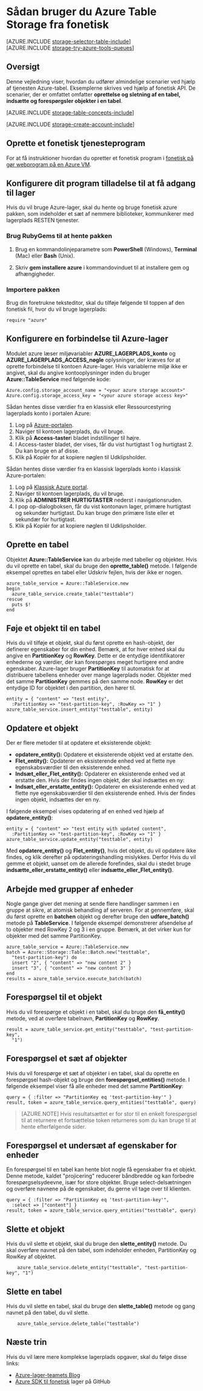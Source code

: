 <properties
    pageTitle="Sådan bruger du Azure Table Storage fra fonetisk | Microsoft Azure"
    description="Gem strukturerede data i skyen ved hjælp af Azure Table storage, et NoSQL datalager."
    services="storage"
    documentationCenter="ruby"
    authors="tamram"
    manager="carmonm"
    editor=""/>
<tags
    ms.service="storage"
    ms.workload="storage"
    ms.tgt_pltfrm="na"
    ms.devlang="ruby"
    ms.topic="article"
    ms.date="10/18/2016"
    ms.author="tamram"/>


# <a name="how-to-use-azure-table-storage-from-ruby"></a>Sådan bruger du Azure Table Storage fra fonetisk

[AZURE.INCLUDE [storage-selector-table-include](../../includes/storage-selector-table-include.md)]
<br/>
[AZURE.INCLUDE [storage-try-azure-tools-queues](../../includes/storage-try-azure-tools-tables.md)]

## <a name="overview"></a>Oversigt

Denne vejledning viser, hvordan du udfører almindelige scenarier ved hjælp af tjenesten Azure-tabel. Eksemplerne skrives ved hjælp af fonetisk API. De scenarier, der er omfattet omfatter **oprettelse og sletning af en tabel, indsætte og forespørgsler objekter i en tabel**.

[AZURE.INCLUDE [storage-table-concepts-include](../../includes/storage-table-concepts-include.md)]

[AZURE.INCLUDE [storage-create-account-include](../../includes/storage-create-account-include.md)]

## <a name="create-a-ruby-application"></a>Oprette et fonetisk tjenesteprogram

For at få instruktioner hvordan du opretter et fonetisk program i [fonetisk på gør webprogram på en Azure VM](../virtual-machines/linux/classic/virtual-machines-linux-classic-ruby-rails-web-app.md).


## <a name="configure-your-application-to-access-storage"></a>Konfigurere dit program tilladelse til at få adgang til lager

Hvis du vil bruge Azure-lager, skal du hente og bruge fonetisk azure pakken, som indeholder et sæt af nemmere biblioteker, kommunikerer med lagerplads RESTEN tjenester.

### <a name="use-rubygems-to-obtain-the-package"></a>Brug RubyGems til at hente pakken

1. Brug en kommandolinjeparametre som **PowerShell** (Windows), **Terminal** (Mac) eller **Bash** (Unix).

2. Skriv **gem installere azure** i kommandovinduet til at installere gem og afhængigheder.

### <a name="import-the-package"></a>Importere pakken

Brug din foretrukne teksteditor, skal du tilføje følgende til toppen af den fonetisk fil, hvor du vil bruge lagerplads:

    require "azure"

## <a name="set-up-an-azure-storage-connection"></a>Konfigurere en forbindelse til Azure-lager

Modulet azure læser miljøvariabler **AZURE\_LAGERPLADS\_konto** og **AZURE\_LAGERPLADS\_ACCESS\_nøgle** oplysninger, der kræves for at oprette forbindelse til kontoen Azure-lager. Hvis variablerne miljø ikke er angivet, skal du angive kontooplysninger inden du bruger **Azure::TableService** med følgende kode:

    Azure.config.storage_account_name = "<your azure storage account>"
    Azure.config.storage_access_key = "<your azure storage access key>"

Sådan hentes disse værdier fra en klassisk eller Ressourcestyring lagerplads konto i portalen Azure:

1. Log på [Azure-portalen](https://portal.azure.com).
2. Naviger til kontoen lagerplads, du vil bruge.
3. Klik på **Access-taster**i bladet indstillinger til højre.
4. I Access-taster bladet, der vises, får du vist hurtigtast 1 og hurtigtast 2. Du kan bruge en af disse. 
5. Klik på Kopiér for at kopiere nøglen til Udklipsholder. 

Sådan hentes disse værdier fra en klassisk lagerplads konto i klassisk Azure-portalen:

1. Log på [Klassisk Azure portal](https://manage.windowsazure.com).
2. Naviger til kontoen lagerplads, du vil bruge.
3. Klik på **ADMINISTRER HURTIGTASTER** nederst i navigationsruden.
4. I pop op-dialogboksen, får du vist kontonavn lager, primære hurtigtast og sekundær hurtigtast. Du kan bruge den primære liste eller et sekundær for hurtigtast. 
5. Klik på Kopiér for at kopiere nøglen til Udklipsholder.

## <a name="create-a-table"></a>Oprette en tabel

Objektet **Azure::TableService** kan du arbejde med tabeller og objekter. Hvis du vil oprette en tabel, skal du bruge den **oprette\_table()** metode. I følgende eksempel oprettes en tabel eller Udskriv fejlen, hvis der ikke er nogen.

    azure_table_service = Azure::TableService.new
    begin
      azure_table_service.create_table("testtable")
    rescue
      puts $!
    end

## <a name="add-an-entity-to-a-table"></a>Føje et objekt til en tabel

Hvis du vil tilføje et objekt, skal du først oprette en hash-objekt, der definerer egenskaber for din enhed. Bemærk, at for hver enhed skal du angive en **PartitionKey** og **RowKey**. Dette er de entydige identifikatorer enhederne og værdier, der kan forespørges meget hurtigere end andre egenskaber. Azure-lager bruger **PartitionKey** til automatisk for at distribuere tabellens enheder over mange lagerplads noder. Objekter med det samme **PartitionKey** gemmes på den samme node. **RowKey** er det entydige ID for objektet i den partition, den hører til.

    entity = { "content" => "test entity",
      :PartitionKey => "test-partition-key", :RowKey => "1" }
    azure_table_service.insert_entity("testtable", entity)

## <a name="update-an-entity"></a>Opdatere et objekt

Der er flere metoder til at opdatere et eksisterende objekt:

* **opdatere\_entity():** Opdatere et eksisterende objekt ved at erstatte den.
* **Flet\_entity():** Opdaterer en eksisterende enhed ved at flette nye egenskabsværdier til den eksisterende enhed.
* **Indsæt\_eller\_Flet\_entity():** Opdaterer en eksisterende enhed ved at erstatte den. Hvis der findes ingen objekt, der skal indsættes en ny:
* **Indsæt\_eller\_erstatte\_entity():** Opdaterer en eksisterende enhed ved at flette nye egenskabsværdier til den eksisterende enhed. Hvis der findes ingen objekt, indsættes der en ny.

I følgende eksempel vises opdatering af en enhed ved hjælp af **opdatere\_entity()**:

    entity = { "content" => "test entity with updated content",
      :PartitionKey => "test-partition-key", :RowKey => "1" }
    azure_table_service.update_entity("testtable", entity)

Med **opdatere\_entity()** og **Flet\_entity()**, hvis det objekt, du vil opdatere ikke findes, og klik derefter på opdateringshandling mislykkes. Derfor Hvis du vil gemme et objekt, uanset om de allerede forefindes, skal du i stedet bruge **indsætte\_eller\_erstatte\_entity()** eller **indsætte\_eller\_Flet\_entity()**.

## <a name="work-with-groups-of-entities"></a>Arbejde med grupper af enheder

Nogle gange giver det mening at sende flere handlinger sammen i en gruppe at sikre, at atomisk behandling af serveren. For at gennemføre, skal du først oprette en **batchen** objekt og derefter bruge den **udføre\_batch()** metode på **TableService**. I følgende eksempel demonstrerer afsendelse af to objekter med RowKey 2 og 3 i en gruppe. Bemærk, at det virker kun for objekter med det samme PartitionKey.

    azure_table_service = Azure::TableService.new
    batch = Azure::Storage::Table::Batch.new("testtable",
      "test-partition-key") do
      insert "2", { "content" => "new content 2" }
      insert "3", { "content" => "new content 3" }
    end
    results = azure_table_service.execute_batch(batch)

## <a name="query-for-an-entity"></a>Forespørgsel til et objekt

Hvis du vil forespørge et objekt i en tabel, skal du bruge den **få\_entity()** metode, ved at overføre tabelnavn, **PartitionKey** og **RowKey**.

    result = azure_table_service.get_entity("testtable", "test-partition-key",
      "1")

## <a name="query-a-set-of-entities"></a>Forespørgsel et sæt af objekter

Hvis du vil forespørge et sæt af objekter i en tabel, skal du oprette en forespørgsel hash-objekt og bruge den **forespørgsel\_entities()** metode. I følgende eksempel viser få alle enheder med det samme **PartitionKey**:

    query = { :filter => "PartitionKey eq 'test-partition-key'" }
    result, token = azure_table_service.query_entities("testtable", query)

> [AZURE.NOTE] Hvis resultatsættet er for stor til en enkelt forespørgsel til at returnere et fortsættelse token returneres som du kan bruge til at hente efterfølgende sider.

## <a name="query-a-subset-of-entity-properties"></a>Forespørgsel et undersæt af egenskaber for enheder

En forespørgsel til en tabel kan hente blot nogle få egenskaber fra et objekt. Denne metode, kaldet "projicering" reducerer båndbredde og kan forbedre forespørgselsydeevne, især for store objekter. Bruge select-delsætningen og overføre navnene på de egenskaber, du gerne vil tage over til klienten.

    query = { :filter => "PartitionKey eq 'test-partition-key'",
      :select => ["content"] }
    result, token = azure_table_service.query_entities("testtable", query)

## <a name="delete-an-entity"></a>Slette et objekt

Hvis du vil slette et objekt, skal du bruge den **slette\_entity()** metode. Du skal overføre navnet på den tabel, som indeholder enheden, PartitionKey og RowKey af objektet.

        azure_table_service.delete_entity("testtable", "test-partition-key", "1")

## <a name="delete-a-table"></a>Slette en tabel

Hvis du vil slette en tabel, skal du bruge den **slette\_table()** metode og gang navnet på den tabel, du vil slette.

        azure_table_service.delete_table("testtable")

## <a name="next-steps"></a>Næste trin

Hvis du vil lære mere komplekse lagerplads opgaver, skal du følge disse links:

- [Azure-lager-teamets Blog](http://blogs.msdn.com/b/windowsazurestorage/)
- [Azure SDK til fonetisk](http://github.com/WindowsAzure/azure-sdk-for-ruby) lager på GitHub
